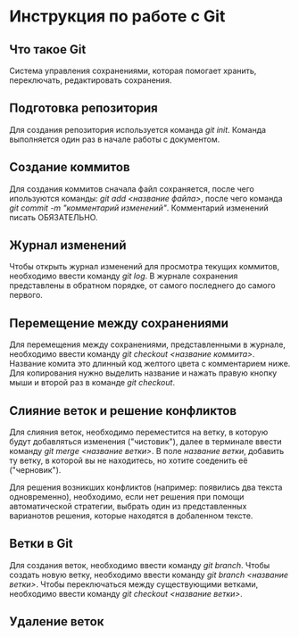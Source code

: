 # Инструкция по работе с Git

## Что такое Git

Система управления сохранениями, которая помогает хранить, переключать, редактировать сохранения.

## Подготовка репозитория

Для создания репозитория используется команда *git init*. Команда выполняется один раз в начале работы с документом.

## Создание коммитов

Для создания коммитов сначала файл сохраняется, после чего ипользуются команды: *git add <название файла>*, после чего команда *git commit -m "комментарий изменений"*. Комментарий изменений писать ОБЯЗАТЕЛЬНО.

## Журнал изменений

Чтобы открыть журнал изменений для просмотра текущих коммитов, необходимо ввести команду *git log*. В журнале сохранения представлены в обратном порядке, от самого последнего до самого первого.

## Перемещение между сохранениями

Для перемещения между сохранениями, представленными в журнале, необходимо ввести команду *git checkout <название коммита>*. Название комита это длинный код желтого цвета с комментарием ниже. Для копирования нужно выделить название и нажать правую кнопку мыши и второй раз в команде *git checkout*.

## Слияние веток и решение конфликтов

Для слияния веток, необходимо переместится на ветку, в которую будут добавляться изменения ("чистовик"), далее в терминале ввести команду *git merge <название ветки>*. В поле *название ветки*, добавить ту ветку, в которой вы не находитесь, но хотите соеденить её ("черновик").

Для решения возникших конфликтов (например: появились два текста одновременно), необходимо, если нет решения при помощи автоматической стратегии, выбрать один из представленных варианотов решения, которые находятся в добаленном тексте.

## Ветки в Git

Для создания веток, необходимо ввести команду *git branch*. Чтобы создать новую ветку, необходимо ввести команду *git branch <название ветки>*. Чтобы переключаться между существующими ветками, необходимо ввести команду *git checkout <название ветки>*.

## Удаление веток